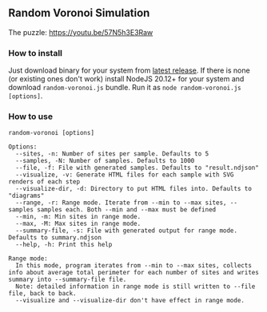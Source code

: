 ## Random Voronoi Simulation

The puzzle: https://youtu.be/57N5h3E3Raw

### How to install

Just download binary for your system from [latest release](https://github.com/lerarosalene/random-voronoi/releases/latest). If there is none (or existing ones don't work) install NodeJS 20.12+ for your system and download `random-voronoi.js` bundle. Run it as `node random-voronoi.js [options]`.

### How to use

```
random-voronoi [options]

Options:
  --sites, -n: Number of sites per sample. Defaults to 5
  --samples, -N: Number of samples. Defaults to 1000
  --file, -f: File with generated samples. Defaults to "result.ndjson"
  --visualize, -v: Generate HTML files for each sample with SVG renders of each step
  --visualize-dir, -d: Directory to put HTML files into. Defaults to "diagrams"
  --range, -r: Range mode. Iterate from --min to --max sites, --samples samples each. Both --min and --max must be defined
  --min, -m: Min sites in range mode.
  --max, -M: Max sites in range mode.
  --summary-file, -s: File with generated output for range mode. Defaults to summary.ndjson
  --help, -h: Print this help

Range mode:
  In this mode, program iterates from --min to --max sites, collects info about average total perimeter for each number of sites and writes summary into --summary-file file.
  Note: detailed information in range mode is still written to --file file, back to back.
  --visualize and --visualize-dir don't have effect in range mode.
```
